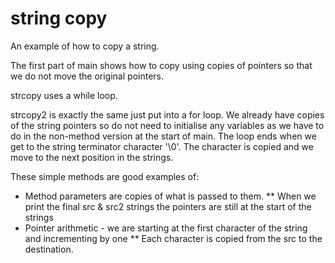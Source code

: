 # string copy

An example of how to copy a string.

The first part of main shows how to copy using copies of pointers so that we do not move the original pointers.

strcopy uses a while loop.

strcopy2 is exactly the same just put into a for loop.
We already have copies of the string pointers so do not need to initialise any variables as we have to do in the non-method version at the start of main.
The loop ends when we get to the string terminator character '\0'.
The character is copied and we move to the next position in the strings. 

These simple methods are good examples of:
* Method parameters are copies of what is passed to them.
** When we print the final src & src2 strings the pointers are still at the start of the strings
* Pointer arithmetic - we are starting at the first character of the string and incrementing by one
** Each character is copied from the src to the destination.
